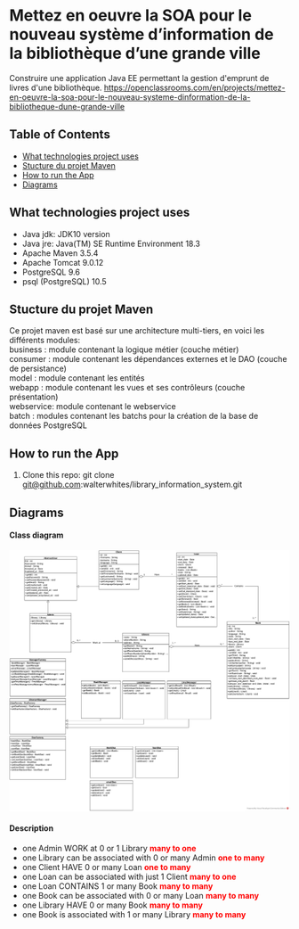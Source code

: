 # Mettez en oeuvre la SOA pour le nouveau système d’information de la bibliothèque d’une grande ville
Construire une application Java EE permettant la gestion d'emprunt de livres d'une bibliothèque.
https://openclassrooms.com/en/projects/mettez-en-oeuvre-la-soa-pour-le-nouveau-systeme-dinformation-de-la-bibliotheque-dune-grande-ville

## Table of Contents

* [What technologies project uses](#what-technologies-project-uses)
* [Stucture du projet Maven](#stucture-du-projet-maven)
* [How to run the App](#how-to-run-the-app)
* [Diagrams](#diagrams)

## What technologies project uses
- Java jdk: JDK10 version
- Java jre: Java(TM) SE Runtime Environment 18.3
- Apache Maven 3.5.4 
- Apache Tomcat 9.0.12
- PostgreSQL 9.6
- psql (PostgreSQL) 10.5


## Stucture du projet Maven
Ce projet maven est basé sur une architecture multi-tiers, en voici les différents modules:</br>
business : module contenant la logique métier (couche métier) </br>
consumer : module contenant les dépendances externes et le DAO (couche de persistance) </br>
model : module contenant les entités</br>
webapp : module contenant les vues et ses contrôleurs (couche présentation) </br>
webservice: module contenant le webservice</br>
batch : modules contenant les batchs pour la création de la base de données PostgreSQL


## How to run the App
1) Clone this repo: git clone git@github.com:walterwhites/library_information_system.git


## Diagrams
#### Class diagram

![alt class_diagram](diagrams/class_diagram.png?raw=true "Class diagram")

#### Description
- one Admin WORK at 0 or 1 Library <b style='color:red'>many to one</b>
- one Library can be associated with 0 or many Admin <b style='color:red'>one to many</b>
- one Client HAVE 0 or many Loan  <b style='color:red'>one to many</b>
- one Loan can be associated with just 1 Client <b style='color:red'>many to one</b>
- one Loan CONTAINS 1 or many Book <b style='color:red'>many to many</b>
- one Book can be associated with 0 or many Loan <b style='color:red'>many to many</b>
- one Library HAVE 0 or many Book <b style='color:red'>many to many</b>
- one Book is associated with 1 or many Library <b style='color:red'>many to many</b>
